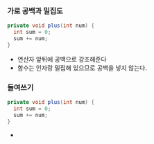 ### 가로 공백과 밀집도
~~~ java
private void plus(int num) {
  int sum = 0;
  sum += num;
}
~~~
- 연산자 앞뒤에 공백으로 강조해준다
- 함수는 인자랑 밀집해 있으므로 공백을 넣지 않는다.

### 들여쓰기

~~~ java
private void plus(int num) {
  int sum = 0;
  sum += num;
}
~~~
-

